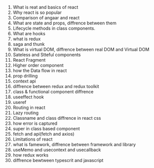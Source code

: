 1. What is reat and basics of react
2. Why react is so popular
3. Comparison of angaar and react
4. What are state and props, diffrence between them
5. Lifecycle methods in class components.
6. What are hooks
7. what is redux
8. saga and thunk
9. What is virtual DOM, diffrence between real DOM and Virtual DOM
10. Sateless and Stteful components
11. React Fragment
12. Higher order component
13. how the Data flow in react
14. prop drilling
15. context api
16. diffrence between redux and redux toolkit
17. class & functional component diffrence
18. useeffect hook
19. useref
20. Routing in react
21. Lazy routing
22. Classname and class diffrence in react css
23. how error is captured
24. super in class based component
25. fetch and api(fetch and axios)
26. Limitations of react
27. what is famework, diffrence between framework and library
28. useMemo and usecontext and usecallback
29. how redux works
30. diffrence bewtween typescrit and javascript
